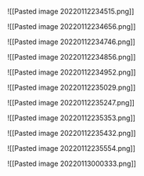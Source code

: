![[Pasted image 20220112234515.png]]

![[Pasted image 20220112234656.png]]

![[Pasted image 20220112234746.png]]


![[Pasted image 20220112234856.png]]

![[Pasted image 20220112234952.png]]

![[Pasted image 20220112235029.png]]

![[Pasted image 20220112235247.png]]

![[Pasted image 20220112235353.png]]

![[Pasted image 20220112235432.png]]

![[Pasted image 20220112235554.png]]

![[Pasted image 20220113000333.png]]

